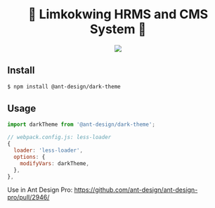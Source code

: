 <h1 align="center">🌚 Limkokwing HRMS and CMS System 🌚</h1>

<div align="center">

![](https://gw.alipayobjects.com/zos/antfincdn/wp6GpGo%26ID/f31e18a4-2018-4e12-95c6-998e7ac5b2fa.png)

</div>

## Install

```bash
$ npm install @ant-design/dark-theme
```

## Usage

```js
import darkTheme from '@ant-design/dark-theme';

// webpack.config.js: less-loader
{
  loader: 'less-loader',
  options: {
    modifyVars: darkTheme,
  },
},
```

Use in Ant Design Pro: https://github.com/ant-design/ant-design-pro/pull/2946/
